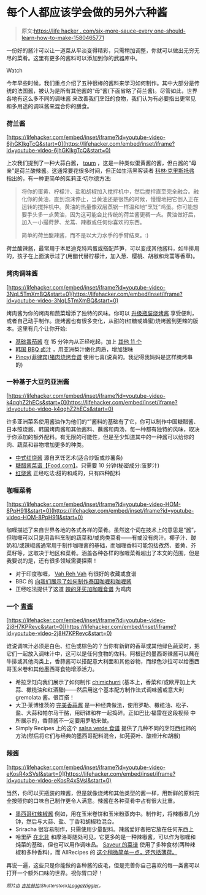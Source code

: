 # 每个人都应该学会做的另外六种酱

> 原文:[https://life hacker . com/six-more-sauce-every one-should-learn-how-to-make-1580465771](https://lifehacker.com/six-more-sauces-everyone-should-learn-how-to-make-1580465771)

一份好的酱汁可以让一道菜从平淡变得精彩，只需稍加调整，你就可以做出无穷无尽的菜肴。这里有更多的酱料可以添加到你的武器库中。

Watch

今年早些时候，我们重点介绍了五种很棒的酱料来学习如何制作。其中大部分是传统的法国酱，被认为是所有其他酱的“母”酱(下面省略了荷兰酱)。尽管如此，世界各地有这么多不同的调味酱 来改善我们烹饪的食物，我们认为有必要指出更常见和多用途的调味酱来混合你的膳食。

### 荷兰酱

 [https://lifehacker.com/embed/inset/iframe?id=youtube-video-6jhGKIkgTcQ&start=0](https://lifehacker.com/embed/inset/iframe?id=youtube-video-6jhGKIkgTcQ&start=0) 

上次我们提到了一种大蒜白酱， [toum](http://www.antoniotahhan.com/2009/12/17/a-sauce-that-goes-with-everything/) ，这是一种类似蛋黄酱的酱，但白酱的“母亲”是荷兰酸辣酱。这通常要花很多时间，但正如生活黑客读者 [科林·克里斯托弗](http://go.redirectingat.com/?id=33330X911647&site=lifehacker.com&xs=1&isjs=1&url=http%3A%2F%2Fcollinchristopher.kinja.com%2F&xguid=b8b9bb8c4b5f28c9d59143553de655b7&xcreo=0&xed=0&sref=http%3A%2F%2Flifehacker.com%2Ffive-sauces-everyone-should-know-how-to-make-for-endles-1498247518&pref=https%3A%2F%2Fwww.google.com%2F&xtz=240) 指出的，有一种更简单的茱莉亚·切尔德方法:

> 将你的蛋黄、柠檬汁、盐和胡椒加入搅拌机中，然后搅拌直至完全融合。融化你的黄油，直到泡沫停止，当黄油还是很热的时候，慢慢地把它倒入正在运转的搅拌机中。黄油的热量像双层蒸锅一样温和地“烹饪”鸡蛋。你可能想要手头多一点黄油，因为这可能会比传统的荷兰酱更稠一点。黄油做好后，加入一小撮莳萝、龙蒿、辣椒或任何你喜欢的东西。
> 
> 简单的荷兰酸辣酱，而不是以大力水手的手臂结束。:)

荷兰酸辣酱，最常用于本尼迪克特鸡蛋或搭配芦笋，可以变成其他酱料，如牛排用的，孩子在上面演示过了(用醋代替柠檬汁，加入葱、樱桃、胡椒和龙蒿等香草)。

### 烤肉调味酱

 [https://lifehacker.com/embed/inset/iframe?id=youtube-video-3NqL5TmXmBQ&start=0](https://lifehacker.com/embed/inset/iframe?id=youtube-video-3NqL5TmXmBQ&start=0) 

烤肉酱为你的烤肉和蔬菜增添了独特的风味。你可以 [升级瓶装烧烤酱](http://food-hacks.wonderhowto.com/how-to/make-store-bought-barbecue-sauce-taste-homemade-using-stuff-you-already-have-0155047/) 享受便利，或者自己动手制作。烧烤酱也有很多变化，从甜的(红糖或蜂蜜)烧烤酱到更辣的版本。这里有几个让你开始:

*   [基础番茄酱](http://www.seriouseats.com/recipes/2009/05/grilling-basic-barbecue-cue-bbq-sauce-recipe.html?ref=search) 在 15 分钟内从正经吃起，加上 [其他 11 个](http://www.seriouseats.com/2012/07/barbecue-sauce-recipes-regional-styles-kansas-city-memphis-carolinas.html)
*   [韩国 BBQ 卤汁](http://www.thekitchn.com/recipe-korean-bbq-marinade-recipes-from-the-kitchn-172750) ，用亚洲梨汁嫩化肉质，增加甜味
*   [Pinoy(菲律宾)猪肉烧烤食谱](http://www.filipino-food-lovers.com/filipino-pork-bbq/) 使用七喜(说真的。我记得我妈妈是这样腌烤串的)

### 一种基于大豆的亚洲酱

 [https://lifehacker.com/embed/inset/iframe?id=youtube-video-k4qqhZ2hECs&start=0](https://lifehacker.com/embed/inset/iframe?id=youtube-video-k4qqhZ2hECs&start=0) 

许多亚洲菜系使用酱油作为他们的“”酱料的基础有了它，你可以制作中国糖醋酱、日本照烧酱、韩国烤肉酱和其他酱料、蘸酱和肉汤，每一种都有独特的风味，取决于你添加的额外配料。有无限的可能性，但是至少知道其中的一种酱可以给你的肉、蔬菜和谷物增加更多的种类。

*   [中式红烧酱](https://www.youtube.com/watch?v=zsHAix_kBrg) 源自烹饪艺术(适合炒饭或炒薯条)
*   [糖醋酱菜谱【Food.com】](http://www.food.com/recipe/the-best-sweet-and-sour-sauce-76003)。只需要 10 分钟(秘密成分:菠萝汁)
*   [红烧酱](http://www.seriouseats.com/recipes/2012/03/teriyaki-sauce-how-to-make-at-home-recipe.html) 正经吃法:甜的和咸的，只有四种配料

### 咖喱菜肴

 [https://lifehacker.com/embed/inset/iframe?id=youtube-video-HOM-8PpH91I&start=0](https://lifehacker.com/embed/inset/iframe?id=youtube-video-HOM-8PpH91I&start=0) 

咖喱描述了来自世界各地的各式各样的菜肴。虽然这个词在技术上的意思是“酱”，但咖喱可以只是用香料烹制的蔬菜和/或肉类菜肴——有或没有肉汁。椰子汁、酸奶和/或辣椒酱通常用于制作咖喱酱的基础，而咖喱香料可能包括孜然、姜黄、芥菜籽等，这取决于地区和菜肴。涵盖各种各样的咖喱菜肴超出了本文的范围，但是我要说的是，还有很多领域需要探索！

*   对于印度咖喱， [Vah Reh Vah](http://www.vahrehvah.com/curry-recipes) 有很好的收藏或食谱
*   BBC 的 [向我们展示了如何制作泰国咖喱和咖喱酱](http://www.bbcgoodfood.com/technique/how-make-thai-curry-and-curry-paste)
*   正经吃法提供了这道 [辣的牙买加咖喱食谱](http://www.seriouseats.com/recipes/2013/08/jamaican-curry-chicken.html) 为鸡肉

### 一个 [青酱](http://en.wikipedia.org/wiki/Green_sauce)

 [https://lifehacker.com/embed/inset/iframe?id=youtube-video-2j8H7KPRevc&start=0](https://lifehacker.com/embed/inset/iframe?id=youtube-video-2j8H7KPRevc&start=0) 

谁说调味汁必须是白色、红色或棕色的？当你有新鲜的香草或其他绿色蔬菜时，把它们一起放入调味汁中，这可以是任何食物的佐料。阿根廷的墨西哥辣酱可以蘸在牛排或其他肉类上，香蒜酱可以搭配意大利面和其他谷物，而绿色沙拉可以给墨西哥玉米卷和其他墨西哥食物增添活力。

*   希拉烹饪向我们展示了如何制作 [chimichurri](http://hilahcooking.com/easy-sauces/) (基本上，香菜和/或欧芹加上大蒜、橄榄油和红酒醋)——然后用这个基本配方制作法式调味酱或意大利 gremolata 酱。很百搭！
*   大卫·莱博维茨的 [完美香蒜酱](http://www.davidlebovitz.com/2008/07/pesto/) 是一种经典做法，使用罗勒、橄榄油、松子、盐、大蒜和帕尔马干酪，用研钵和杵一起捣碎。正如巴比·福雷在这段视频 中所展示的，香蒜酱不一定要用罗勒来做。
*   Simply Recipes 上的这个 [salsa verde 食谱](http://www.simplyrecipes.com/recipes/tomatillo_salsa_verde/) 提供了几种不同的烹饪西红柿的方法(然后将它们与经典的墨西哥配料混合，如芫荽叶、酸橙汁和胡椒)

### 辣酱

 [https://lifehacker.com/embed/inset/iframe?id=youtube-video-eKosR4xSVsI&start=0](https://lifehacker.com/embed/inset/iframe?id=youtube-video-eKosR4xSVsI&start=0) 

当然，你可以买瓶装的辣酱，但是就像烧烤和其他类型的酱一样，用新鲜的原料完全按照你的口味自己制作更令人满意。辣酱在各种菜肴中占有很大比重。

*   [墨西哥红辣椒酱](http://www.simplyrecipes.com/recipes/mexican_red_chili_sauce/) 例如，用在玉米卷饼和玉米粉蒸肉中。制作时，将辣椒煮几分钟，然后与大蒜、盐、丁香和胡椒粒混合。
*   Sriracha 很容易制作，只需使用少量配料。辣酱爱好者把它放在任何东西上
*   哈里萨 [在北非](http://www.npr.org/blogs/thesalt/2012/06/04/154293245/harissa-the-story-behind-north-africas-favorite-hot-sauce) 和摩洛哥随处可见，它更多的是一种辣椒酱，可以作为咖喱和炖菜的基础，但也可以用作调味品。 [Saveur 的菜谱](http://www.saveur.com/article/Recipes/Harissa) 使用了多种食材(两种辣椒和多种香料)，而 AllRecipes 的 [这个稍微简单一点，还包括薄荷。](http://allrecipes.com/recipe/harissa/)

再说一遍，这些只是你能做的各种酱的皮毛，但是完善你自己喜欢的每一类酱可以打开一个额外口味的世界。祝你胃口好！

<small>*照片由*</small> [<small>*吉拉赫拉*</small>](http://www.shutterstock.com/pic.mhtml?id=142799365&src=id)<small>*(Shutterstock)*</small>[<small>*LoggaWiggler*</small>](http://pixabay.com/en/tree-landscape-meadow-sky-clouds-7835/)<small>*。*</small>